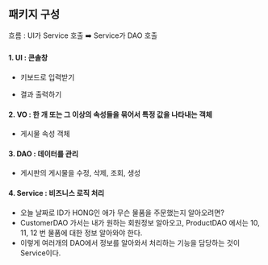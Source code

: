 

## 패키지 구성

흐름 : UI가 Service 호출 ➡️ Service가 DAO 호출

#### 1. UI : 콘솔창
- 키보드로 입력받기

- 결과 출력하기

#### 2. VO : 한 개 또는 그 이상의 속성들을 묶어서 특정 값을 나타내는 객체

- 게시물 속성 객체

#### 3. DAO : 데이터를 관리

- 게시판의 게시물을 수정, 삭제, 조회, 생성

#### 4. Service : 비즈니스 로직 처리
- 오늘 날짜로 ID가 HONG인 애가 무슨 물품을 주문했는지 알아오려면?
- CustomerDAO 가서는 내가 원하는 회원정보 알아오고, ProductDAO 에서는 10, 11, 12 번 물품에 대한 정보 알아와야 한다.
- 이렇게 여러개의 DAO에서 정보를 알아와서 처리하는 기능을 담당하는 것이 Service이다.

